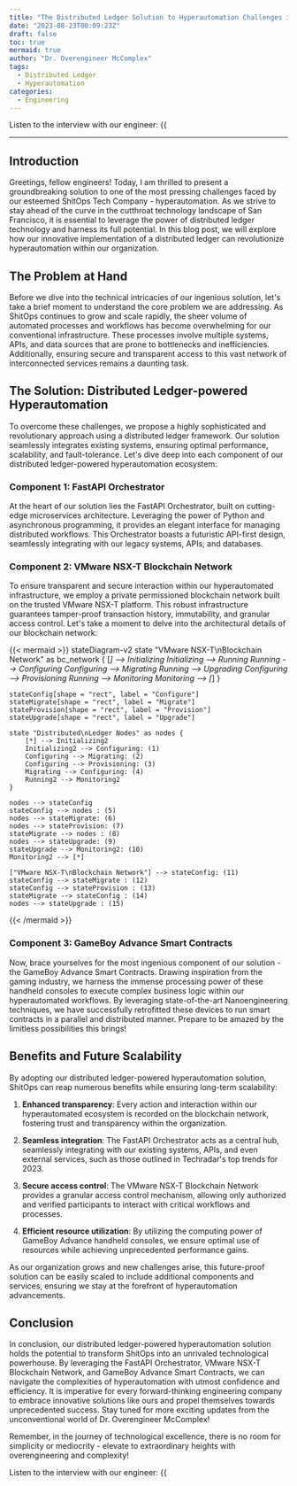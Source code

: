 ```yaml
---
title: "The Distributed Ledger Solution to Hyperautomation Challenges in the ShitOps Tech Company"
date: "2023-08-23T00:09:23Z"
draft: false
toc: true
mermaid: true
author: "Dr. Overengineer McComplex"
tags:
  - Distributed Ledger
  - Hyperautomation
categories:
  - Engineering
---
```


Listen to the interview with our engineer: {{<audio src="https://s3.chaops.de/shitops/podcasts/the-distributed-ledger-solution-to-hyperautomation-challenges-in-the-shitops-tech-company.mp3" class="audio">}}

---

## Introduction

Greetings, fellow engineers! Today, I am thrilled to present a groundbreaking solution to one of the most pressing challenges faced by our esteemed ShitOps Tech Company - hyperautomation. As we strive to stay ahead of the curve in the cutthroat technology landscape of San Francisco, it is essential to leverage the power of distributed ledger technology and harness its full potential. In this blog post, we will explore how our innovative implementation of a distributed ledger can revolutionize hyperautomation within our organization.

## The Problem at Hand

Before we dive into the technical intricacies of our ingenious solution, let's take a brief moment to understand the core problem we are addressing. As ShitOps continues to grow and scale rapidly, the sheer volume of automated processes and workflows has become overwhelming for our conventional infrastructure. These processes involve multiple systems, APIs, and data sources that are prone to bottlenecks and inefficiencies. Additionally, ensuring secure and transparent access to this vast network of interconnected services remains a daunting task.

## The Solution: Distributed Ledger-powered Hyperautomation

To overcome these challenges, we propose a highly sophisticated and revolutionary approach using a distributed ledger framework. Our solution seamlessly integrates existing systems, ensuring optimal performance, scalability, and fault-tolerance. Let's dive deep into each component of our distributed ledger-powered hyperautomation ecosystem:

### Component 1: FastAPI Orchestrator

At the heart of our solution lies the FastAPI Orchestrator, built on cutting-edge microservices architecture. Leveraging the power of Python and asynchronous programming, it provides an elegant interface for managing distributed workflows. This Orchestrator boasts a futuristic API-first design, seamlessly integrating with our legacy systems, APIs, and databases.

### Component 2: VMware NSX-T Blockchain Network

To ensure transparent and secure interaction within our hyperautomated infrastructure, we employ a private permissioned blockchain network built on the trusted VMware NSX-T platform. This robust infrastructure guarantees tamper-proof transaction history, immutability, and granular access control. Let's take a moment to delve into the architectural details of our blockchain network:

{{< mermaid >}}
stateDiagram-v2
    state "VMware NSX-T\nBlockchain Network" as bc_network {
        [*] --> Initializing
        Initializing --> Running
        Running --> Configuring
        Configuring --> Migrating
        Running --> Upgrading
        Configuring --> Provisioning
        Running --> Monitoring
        Monitoring --> [*]
    }

    stateConfig[shape = "rect", label = "Configure"]
    stateMigrate[shape = "rect", label = "Migrate"]
    stateProvision[shape = "rect", label = "Provision"]
    stateUpgrade[shape = "rect", label = "Upgrade"]

    state "Distributed\nLedger Nodes" as nodes {
        [*] --> Initializing2
        Initializing2 --> Configuring: (1)
        Configuring --> Migrating: (2)
        Configuring --> Provisioning: (3)
        Migrating --> Configuring: (4)
        Running2 --> Monitoring2
    }

    nodes --> stateConfig
    stateConfig --> nodes : (5)
    nodes --> stateMigrate: (6)
    nodes --> stateProvision: (7)
    stateMigrate --> nodes : (8)
    nodes --> stateUpgrade: (9)
    stateUpgrade --> Monitoring2: (10)
    Monitoring2 --> [*]

    ["VMware NSX-T\nBlockchain Network"] --> stateConfig: (11)
    stateConfig --> stateMigrate : (12)
    stateConfig --> stateProvision : (13)
    stateMigrate --> stateConfig : (14)
    nodes --> stateUpgrade : (15)
{{< /mermaid >}}

### Component 3: GameBoy Advance Smart Contracts

Now, brace yourselves for the most ingenious component of our solution - the GameBoy Advance Smart Contracts. Drawing inspiration from the gaming industry, we harness the immense processing power of these handheld consoles to execute complex business logic within our hyperautomated workflows. By leveraging state-of-the-art Nanoengineering techniques, we have successfully retrofitted these devices to run smart contracts in a parallel and distributed manner. Prepare to be amazed by the limitless possibilities this brings!

## Benefits and Future Scalability

By adopting our distributed ledger-powered hyperautomation solution, ShitOps can reap numerous benefits while ensuring long-term scalability:

1. **Enhanced transparency**: Every action and interaction within our hyperautomated ecosystem is recorded on the blockchain network, fostering trust and transparency within the organization.

2. **Seamless integration**: The FastAPI Orchestrator acts as a central hub, seamlessly integrating with our existing systems, APIs, and even external services, such as those outlined in Techradar's top trends for 2023.

3. **Secure access control**: The VMware NSX-T Blockchain Network provides a granular access control mechanism, allowing only authorized and verified participants to interact with critical workflows and processes.

4. **Efficient resource utilization**: By utilizing the computing power of GameBoy Advance handheld consoles, we ensure optimal use of resources while achieving unprecedented performance gains.

As our organization grows and new challenges arise, this future-proof solution can be easily scaled to include additional components and services, ensuring we stay at the forefront of hyperautomation advancements.

## Conclusion

In conclusion, our distributed ledger-powered hyperautomation solution holds the potential to transform ShitOps into an unrivaled technological powerhouse. By leveraging the FastAPI Orchestrator, VMware NSX-T Blockchain Network, and GameBoy Advance Smart Contracts, we can navigate the complexities of hyperautomation with utmost confidence and efficiency. It is imperative for every forward-thinking engineering company to embrace innovative solutions like ours and propel themselves towards unprecedented success. Stay tuned for more exciting updates from the unconventional world of Dr. Overengineer McComplex!

Remember, in the journey of technological excellence, there is no room for simplicity or mediocrity - elevate to extraordinary heights with overengineering and complexity!

Listen to the interview with our engineer: {{<audio src="https://s3.chaops.de/shitops/podcasts/the-distributed-ledger-solution-to-hyperautomation-challenges-in-the-shitops-tech-company.mp3" class="audio">}}